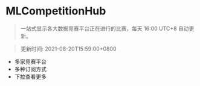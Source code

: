 # MLCompetitionHub

> 一站式显示各大数据竞赛平台正在进行的比赛，每天 16:00 UTC+8 自动更新。
  
> 更新时间: 2021-08-20T15:59:00+0800 

* 多家竞赛平台
* 多种订阅方式
* 下拉查看更多